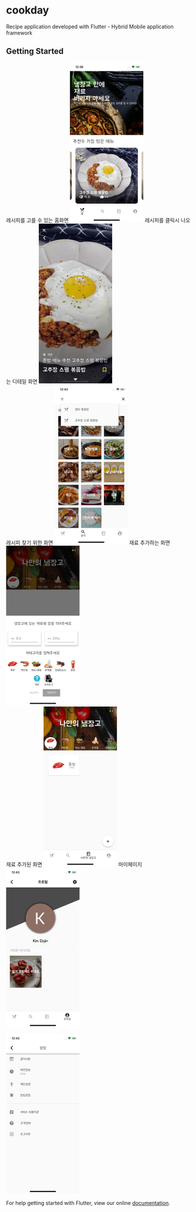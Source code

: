 # cookday

Recipe application developed with Flutter - Hybrid Mobile application framework

## Getting Started

레시피를 고를 수 있는 홈화면
<img src="images/screenshot/home.png" width=200>
레시피를 클릭시 나오는 디테일 화면
<img src="images/screenshot/detail.png" width=200><br>
레시피 찾기 위한 화면
<img src="images/screenshot/search.png" width=200>
재료 추가하는 화면
<img src="images/screenshot/addrecipe.png" width=200><br>
재료 추가된 화면
<img src="images/screenshot/addrecipe1.png" width=200>
마이페이지
<img src="images/screenshot/mypage.png" width=200><br>

<img src="images/screenshot/setting.png" width=200>




For help getting started with Flutter, view our online
[documentation](https://flutter.io/).
